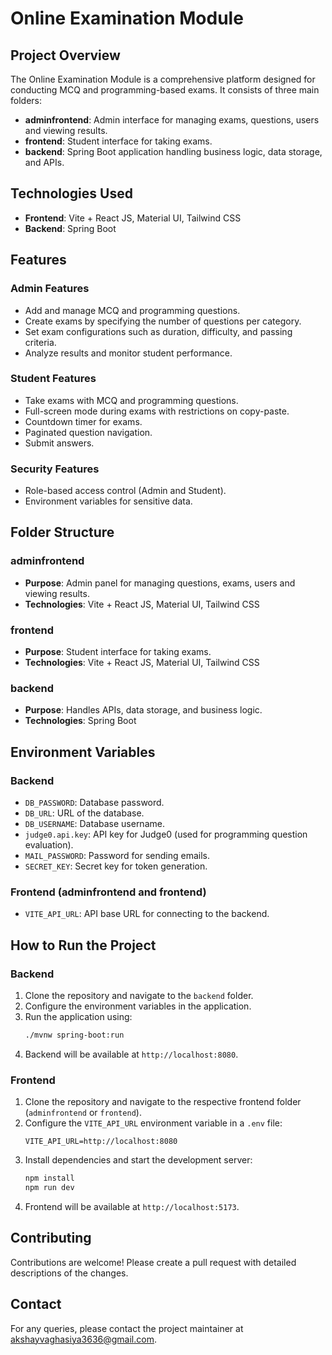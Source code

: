 # Online Examination Module

## Project Overview
The Online Examination Module is a comprehensive platform designed for conducting MCQ and programming-based exams. It consists of three main folders:

- **adminfrontend**: Admin interface for managing exams, questions, users and viewing results.
- **frontend**: Student interface for taking exams.
- **backend**: Spring Boot application handling business logic, data storage, and APIs.

## Technologies Used
- **Frontend**: Vite + React JS, Material UI, Tailwind CSS
- **Backend**: Spring Boot

## Features

### Admin Features
- Add and manage MCQ and programming questions.
- Create exams by specifying the number of questions per category.
- Set exam configurations such as duration, difficulty, and passing criteria.
- Analyze results and monitor student performance.

### Student Features
- Take exams with MCQ and programming questions.
- Full-screen mode during exams with restrictions on copy-paste.
- Countdown timer for exams.
- Paginated question navigation.
- Submit answers.

### Security Features
- Role-based access control (Admin and Student).
- Environment variables for sensitive data.

## Folder Structure

### adminfrontend
- **Purpose**: Admin panel for managing questions, exams, users and viewing results.
- **Technologies**: Vite + React JS, Material UI, Tailwind CSS

### frontend
- **Purpose**: Student interface for taking exams.
- **Technologies**: Vite + React JS, Material UI, Tailwind CSS

### backend
- **Purpose**: Handles APIs, data storage, and business logic.
- **Technologies**: Spring Boot

## Environment Variables

### Backend
- `DB_PASSWORD`: Database password.
- `DB_URL`: URL of the database.
- `DB_USERNAME`: Database username.
- `judge0.api.key`: API key for Judge0 (used for programming question evaluation).
- `MAIL_PASSWORD`: Password for sending emails.
- `SECRET_KEY`: Secret key for token generation.

### Frontend (adminfrontend and frontend)
- `VITE_API_URL`: API base URL for connecting to the backend.

## How to Run the Project

### Backend
1. Clone the repository and navigate to the `backend` folder.
2. Configure the environment variables in the application.
3. Run the application using:
   ```bash
   ./mvnw spring-boot:run
   ```
4. Backend will be available at `http://localhost:8080`.

### Frontend
1. Clone the repository and navigate to the respective frontend folder (`adminfrontend` or `frontend`).
2. Configure the `VITE_API_URL` environment variable in a `.env` file:
   ```env
   VITE_API_URL=http://localhost:8080
   ```
3. Install dependencies and start the development server:
   ```bash
   npm install
   npm run dev
   ```
4. Frontend will be available at `http://localhost:5173`.

## Contributing
Contributions are welcome! Please create a pull request with detailed descriptions of the changes.

## Contact
For any queries, please contact the project maintainer at akshayvaghasiya3636@gmail.com.
